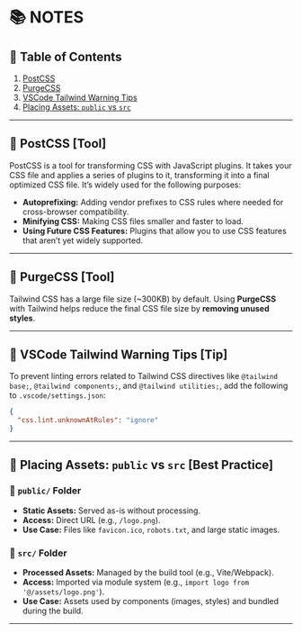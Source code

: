 # 📚 NOTES

## 📌 Table of Contents

1. [PostCSS](#postcss)
2. [PurgeCSS](#purgecss)
3. [VSCode Tailwind Warning Tips](#vscode-tailwind-warning-tips)
4. [Placing Assets: `public` vs `src`](#placing-assets-public-vs-src)

---

## 🧩 PostCSS [Tool]

PostCSS is a tool for transforming CSS with JavaScript plugins. It takes your CSS file and applies a series of plugins to it, transforming it into a final optimized CSS file. It’s widely used for the following purposes:

- **Autoprefixing:** Adding vendor prefixes to CSS rules where needed for cross-browser compatibility.
- **Minifying CSS:** Making CSS files smaller and faster to load.
- **Using Future CSS Features:** Plugins that allow you to use CSS features that aren’t yet widely supported.

---

## 🧩 PurgeCSS [Tool]

Tailwind CSS has a large file size (~300KB) by default. Using **PurgeCSS** with Tailwind helps reduce the final CSS file size by **removing unused styles**.

---

## 🧩 VSCode Tailwind Warning Tips [Tip]

To prevent linting errors related to Tailwind CSS directives like `@tailwind base;`, `@tailwind components;`, and `@tailwind utilities;`, add the following to `.vscode/settings.json`:

```json
{
  "css.lint.unknownAtRules": "ignore"
}
```

---

## 🧩 Placing Assets: `public` vs `src` [Best Practice]

### 📁 `public/` Folder

- **Static Assets:** Served as-is without processing.
- **Access:** Direct URL (e.g., `/logo.png`).
- **Use Case:** Files like `favicon.ico`, `robots.txt`, and large static images.

### 📁 `src/` Folder

- **Processed Assets:** Managed by the build tool (e.g., Vite/Webpack).
- **Access:** Imported via module system (e.g., `import logo from '@/assets/logo.png'`).
- **Use Case:** Assets used by components (images, styles) and bundled during the build.

---
